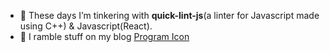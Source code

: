 - 🌱 These days I’m tinkering with **quick-lint-js**(a linter for Javascript made using C++) & Javascript(React).
- 📝 I ramble stuff on my blog [Program Icon](https://programicon.blogspot.com)
